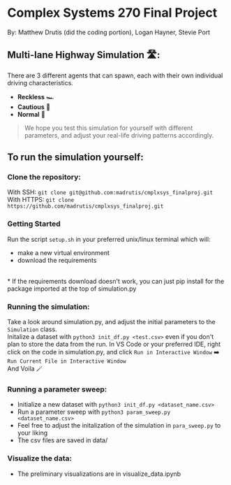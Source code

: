 # Complex Systems 270 Final Project
By: Matthew Drutis (did the coding portion), Logan Hayner, Stevie Port

## Multi-lane Highway Simulation 🛣️:

There are 3 different agents that can spawn, each with their own individual driving characteristics.
- **Reckless** 🏎️
- **Cautious** 👵
- **Normal** 🚙

> We hope you test this simulation for yourself with different parameters, and adjust your real-life driving patterns accordingly.
## To run the simulation yourself:
### Clone the repository:
With SSH:
`git clone git@github.com:madrutis/cmplxsys_finalproj.git`<br>
With HTTPS:
`git clone https://github.com/madrutis/cmplxsys_finalproj.git`

### Getting Started
Run the script `setup.sh` in your preferred unix/linux terminal which will:
- make a new virtual environment
- download the requirements
<br>
* If the requirements download doesn't work, you can just pip install <package> for the package imported at the top of simulation.py

### Running the simulation:
Take a look around simulation.py, and adjust the initial parameters to the `Simulation` class.<br>
Initalize a dataset with `python3 init_df.py <test.csv>` even if you don't plan to store the data from the run.
In VS Code or your preferred IDE, right click on the code in simulation.py, and click `Run in Interactive Window` ➡️ `Run Current File in Interactive Window`<br>
And Voila 🪄

### Running a parameter sweep:
- Initialize a new dataset with `python3 init_df.py <dataset_name.csv>`
- Run a parameter sweep with `python3 param_sweep.py <dataset_name.csv>`
- Feel free to adjust the initalization of the simulation in `para_sweep.py` to your liking
- The csv files are saved in data/

### Visualize the data:
- The preliminary visualizations are in visualize_data.ipynb
